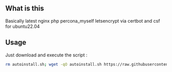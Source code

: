 ## What is this
Basically latest nginx php percona_myself letsencrypt via certbot and csf for ubuntu22.04

## Usage

Just download and execute the script :

```sh
rm autoinstall.sh; wget -qO autoinstall.sh https://raw.githubusercontent.com/vovler/nginx-php8-workman-percona_mysql-letsencrypt-csf-ubuntu22.04/master/autoinstall.sh && chmod +x autoinstall.sh && ./autoinstall.sh;
```
